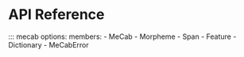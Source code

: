 # API Reference

::: mecab
    options:
      members:
        - MeCab
        - Morpheme
        - Span
        - Feature
        - Dictionary
        - MeCabError